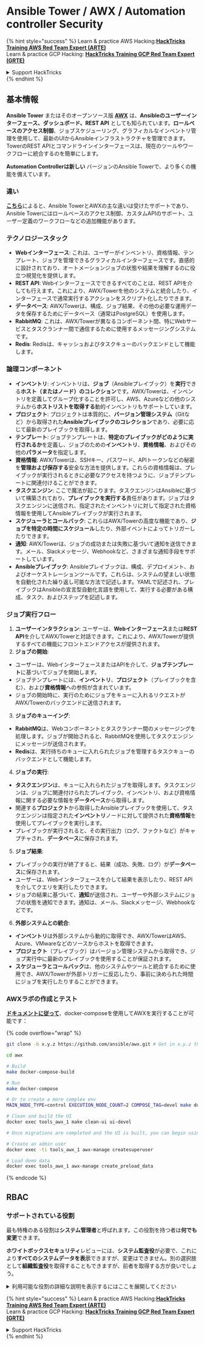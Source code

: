 # Ansible Tower / AWX / Automation controller Security

{% hint style="success" %}
Learn & practice AWS Hacking:<img src="../.gitbook/assets/image (1) (1) (1) (1).png" alt="" data-size="line">[**HackTricks Training AWS Red Team Expert (ARTE)**](https://training.hacktricks.xyz/courses/arte)<img src="../.gitbook/assets/image (1) (1) (1) (1).png" alt="" data-size="line">\
Learn & practice GCP Hacking: <img src="../.gitbook/assets/image (2) (1).png" alt="" data-size="line">[**HackTricks Training GCP Red Team Expert (GRTE)**<img src="../.gitbook/assets/image (2) (1).png" alt="" data-size="line">](https://training.hacktricks.xyz/courses/grte)

<details>

<summary>Support HackTricks</summary>

* Check the [**subscription plans**](https://github.com/sponsors/carlospolop)!
* **Join the** 💬 [**Discord group**](https://discord.gg/hRep4RUj7f) or the [**telegram group**](https://t.me/peass) or **follow** us on **Twitter** 🐦 [**@hacktricks\_live**](https://twitter.com/hacktricks_live)**.**
* **Share hacking tricks by submitting PRs to the** [**HackTricks**](https://github.com/carlospolop/hacktricks) and [**HackTricks Cloud**](https://github.com/carlospolop/hacktricks-cloud) github repos.

</details>
{% endhint %}

## 基本情報

**Ansible Tower** またはそのオープンソース版 [**AWX**](https://github.com/ansible/awx) は、**Ansibleのユーザーインターフェース、ダッシュボード、REST API** としても知られています。**ロールベースのアクセス制御**、ジョブスケジューリング、グラフィカルなインベントリ管理を使用して、最新のUIからAnsibleインフラストラクチャを管理できます。TowerのREST APIとコマンドラインインターフェースは、現在のツールやワークフローに統合するのを簡単にします。

**Automation Controllerは新しい** バージョンのAnsible Towerで、より多くの機能を備えています。

### 違い

[**こちら**](https://blog.devops.dev/ansible-tower-vs-awx-under-the-hood-65cfec78db00)によると、Ansible TowerとAWXの主な違いは受けたサポートであり、Ansible Towerにはロールベースのアクセス制御、カスタムAPIのサポート、ユーザー定義のワークフローなどの追加機能があります。

### テクノロジースタック

* **Webインターフェース**: これは、ユーザーがインベントリ、資格情報、テンプレート、ジョブを管理できるグラフィカルインターフェースです。直感的に設計されており、オートメーションジョブの状態や結果を理解するのに役立つ視覚化を提供します。
* **REST API**: Webインターフェースでできるすべてのことは、REST APIを介しても行えます。これにより、AWX/Towerを他のシステムと統合したり、インターフェースで通常実行するアクションをスクリプト化したりできます。
* **データベース**: AWX/Towerは、構成、ジョブ結果、その他の必要な運用データを保存するためにデータベース（通常はPostgreSQL）を使用します。
* **RabbitMQ**: これは、AWX/Towerが異なるコンポーネント間、特にWebサービスとタスクランナー間で通信するために使用するメッセージングシステムです。
* **Redis**: Redisは、キャッシュおよびタスクキューのバックエンドとして機能します。

### 論理コンポーネント

* **インベントリ**: インベントリは、**ジョブ**（Ansibleプレイブック）を**実行**できる**ホスト（またはノード）のコレクション**です。AWX/Towerは、インベントリを定義してグループ化することを許可し、AWS、Azureなどの他のシステムから**ホストリストを取得する**動的インベントリもサポートしています。
* **プロジェクト**: プロジェクトは本質的に、**バージョン管理システム**（Gitなど）から取得された**Ansibleプレイブックのコレクション**であり、必要に応じて最新のプレイブックを取得します。
* **テンプレート**: ジョブテンプレートは、**特定のプレイブックがどのように実行されるか**を定義し、ジョブのための**インベントリ**、**資格情報**、およびその他の**パラメータ**を指定します。
* **資格情報**: AWX/Towerは、SSHキー、パスワード、APIトークンなどの秘密を**管理および保存する**安全な方法を提供します。これらの資格情報は、プレイブックが実行されるときに必要なアクセスを持つように、ジョブテンプレートに関連付けることができます。
* **タスクエンジン**: ここで魔法が起こります。タスクエンジンはAnsibleに基づいて構築されており、**プレイブックを実行する**責任があります。ジョブはタスクエンジンに送信され、指定されたインベントリに対して指定された資格情報を使用してAnsibleプレイブックが実行されます。
* **スケジューラとコールバック**: これらはAWX/Towerの高度な機能であり、**ジョブを特定の時間にスケジュール**したり、外部イベントによってトリガーしたりできます。
* **通知**: AWX/Towerは、ジョブの成功または失敗に基づいて通知を送信できます。メール、Slackメッセージ、Webhookなど、さまざまな通知手段をサポートしています。
* **Ansibleプレイブック**: Ansibleプレイブックは、構成、デプロイメント、およびオーケストレーションツールです。これらは、システムの望ましい状態を自動化された繰り返し可能な方法で記述します。YAMLで記述され、プレイブックはAnsibleの宣言型自動化言語を使用して、実行する必要がある構成、タスク、およびステップを記述します。

### ジョブ実行フロー

1. **ユーザーインタラクション**: ユーザーは、**Webインターフェース**または**REST API**を介してAWX/Towerと対話できます。これにより、AWX/Towerが提供するすべての機能にフロントエンドアクセスが提供されます。
2. **ジョブの開始**:
* ユーザーは、WebインターフェースまたはAPIを介して、**ジョブテンプレート**に基づいてジョブを開始します。
* ジョブテンプレートには、**インベントリ**、**プロジェクト**（プレイブックを含む）、および**資格情報**への参照が含まれています。
* ジョブの開始時に、実行のためにジョブをキューに入れるリクエストがAWX/Towerのバックエンドに送信されます。
3. **ジョブのキューイング**:
* **RabbitMQ**は、Webコンポーネントとタスクランナー間のメッセージングを処理します。ジョブが開始されると、RabbitMQを使用してタスクエンジンにメッセージが送信されます。
* **Redis**は、実行待ちのキューに入れられたジョブを管理するタスクキューのバックエンドとして機能します。
4. **ジョブの実行**:
* **タスクエンジン**は、キューに入れられたジョブを取得します。タスクエンジンは、ジョブに関連付けられたプレイブック、インベントリ、および資格情報に関する必要な情報を**データベース**から取得します。
* 関連する**プロジェクト**から取得したAnsibleプレイブックを使用して、タスクエンジンは指定された**インベントリ**ノードに対して提供された**資格情報**を使用してプレイブックを実行します。
* プレイブックが実行されると、その実行出力（ログ、ファクトなど）がキャプチャされ、**データベース**に保存されます。
5. **ジョブ結果**:
* プレイブックの実行が終了すると、結果（成功、失敗、ログ）が**データベース**に保存されます。
* ユーザーは、Webインターフェースを介して結果を表示したり、REST APIを介してクエリを実行したりできます。
* ジョブの結果に基づいて、**通知**が送信され、ユーザーや外部システムにジョブの状態を通知できます。通知は、メール、Slackメッセージ、Webhookなどです。
6. **外部システムとの統合**:
* **インベントリ**は外部システムから動的に取得でき、AWX/TowerはAWS、Azure、VMwareなどのソースからホストを取得できます。
* **プロジェクト**（プレイブック）はバージョン管理システムから取得でき、ジョブ実行中に最新のプレイブックを使用することが保証されます。
* **スケジューラとコールバック**は、他のシステムやツールと統合するために使用でき、AWX/Towerが外部トリガーに反応したり、事前に決められた時間にジョブを実行したりすることができます。

### AWXラボの作成とテスト

[**ドキュメントに従って**](https://github.com/ansible/awx/blob/devel/tools/docker-compose/README.md)、docker-composeを使用してAWXを実行することが可能です：

{% code overflow="wrap" %}
```bash
git clone -b x.y.z https://github.com/ansible/awx.git # Get in x.y.z the latest release version

cd awx

# Build
make docker-compose-build

# Run
make docker-compose

# Or to create a more complex env
MAIN_NODE_TYPE=control EXECUTION_NODE_COUNT=2 COMPOSE_TAG=devel make docker-compose

# Clean and build the UI
docker exec tools_awx_1 make clean-ui ui-devel

# Once migrations are completed and the UI is built, you can begin using AWX. The UI can be reached in your browser at https://localhost:8043/#/home, and the API can be found at https://localhost:8043/api/v2.

# Create an admin user
docker exec -ti tools_awx_1 awx-manage createsuperuser

# Load demo data
docker exec tools_awx_1 awx-manage create_preload_data
```
{% endcode %}

## RBAC

### サポートされている役割

最も特権のある役割は**システム管理者**と呼ばれます。この役割を持つ者は**何でも変更**できます。

**ホワイトボックスセキュリティ**レビューには、**システム監査役**が必要で、これにより**すべてのシステムデータを表示**できますが、変更はできません。別の選択肢として**組織監査役**を取得することもできますが、前者を取得する方が良いでしょう。

<details>

<summary>利用可能な役割の詳細な説明を表示するにはここを展開してください</summary>

1. **システム管理者**:
* これは、システム内の任意のリソースにアクセスし、変更する権限を持つスーパーユーザーの役割です。
* 彼らはすべての組織、チーム、プロジェクト、インベントリ、ジョブテンプレートなどを管理できます。
2. **システム監査役**:
* この役割を持つユーザーは、すべてのシステムデータを表示できますが、変更はできません。
* この役割は、コンプライアンスと監視のために設計されています。
3. **組織の役割**:
* **管理者**: 組織のリソースに対する完全な制御。
* **監査役**: 組織のリソースへの表示専用アクセス。
* **メンバー**: 特定の権限なしで組織の基本メンバーシップ。
* **実行**: 組織内でジョブテンプレートを実行できます。
* **読み取り**: 組織のリソースを表示できます。
4. **プロジェクトの役割**:
* **管理者**: プロジェクトを管理および変更できます。
* **使用**: ジョブテンプレートでプロジェクトを使用できます。
* **更新**: SCM（ソース管理）を使用してプロジェクトを更新できます。
5. **インベントリの役割**:
* **管理者**: インベントリを管理および変更できます。
* **アドホック**: インベントリに対してアドホックコマンドを実行できます。
* **更新**: インベントリソースを更新できます。
* **使用**: ジョブテンプレートでインベントリを使用できます。
* **読み取り**: 表示専用アクセス。
6. **ジョブテンプレートの役割**:
* **管理者**: ジョブテンプレートを管理および変更できます。
* **実行**: ジョブを実行できます。
* **読み取り**: 表示専用アクセス。
7. **資格情報の役割**:
* **管理者**: 資格情報を管理および変更できます。
* **使用**: ジョブテンプレートやその他の関連リソースで資格情報を使用できます。
* **読み取り**: 表示専用アクセス。
8. **チームの役割**:
* **メンバー**: チームの一部ですが、特定の権限はありません。
* **管理者**: チームのメンバーと関連リソースを管理できます。
9. **ワークフローの役割**:
* **管理者**: ワークフローを管理および変更できます。
* **実行**: ワークフローを実行できます。
* **読み取り**: 表示専用アクセス。

</details>

{% hint style="success" %}
Learn & practice AWS Hacking:<img src="../.gitbook/assets/image (1) (1) (1) (1).png" alt="" data-size="line">[**HackTricks Training AWS Red Team Expert (ARTE)**](https://training.hacktricks.xyz/courses/arte)<img src="../.gitbook/assets/image (1) (1) (1) (1).png" alt="" data-size="line">\
Learn & practice GCP Hacking: <img src="../.gitbook/assets/image (2) (1).png" alt="" data-size="line">[**HackTricks Training GCP Red Team Expert (GRTE)**<img src="../.gitbook/assets/image (2) (1).png" alt="" data-size="line">](https://training.hacktricks.xyz/courses/grte)

<details>

<summary>Support HackTricks</summary>

* Check the [**subscription plans**](https://github.com/sponsors/carlospolop)!
* **Join the** 💬 [**Discord group**](https://discord.gg/hRep4RUj7f) or the [**telegram group**](https://t.me/peass) or **follow** us on **Twitter** 🐦 [**@hacktricks\_live**](https://twitter.com/hacktricks_live)**.**
* **Share hacking tricks by submitting PRs to the** [**HackTricks**](https://github.com/carlospolop/hacktricks) and [**HackTricks Cloud**](https://github.com/carlospolop/hacktricks-cloud) github repos.

</details>
{% endhint %}

